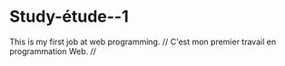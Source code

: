 # Study-étude--1
This is my first job at web programming. //
C'est mon premier travail en programmation Web. //

